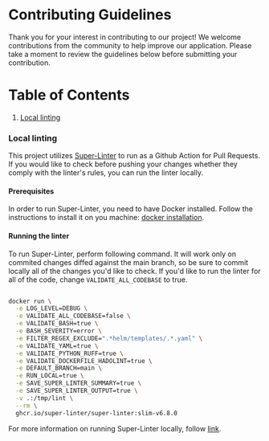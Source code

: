 # Contributing Guidelines

Thank you for your interest in contributing to our project! We welcome contributions from the community to help improve our application. Please take a moment to review the guidelines below before submitting your contribution.

# Table of Contents
1. [Local linting](#local-linting)

### Local linting

This project utilizes [Super-Linter](https://github.com/super-linter/super-linter) to run as a Github Action for Pull Requests. If you would like to check before pushing your changes whether they comply with the linter's rules, you can run the linter locally.

#### Prerequisites
In order to run Super-Linter, you need to have Docker installed. Follow the instructions to install it on you machine: [docker installation](https://docs.docker.com/engine/install/).

#### Running the linter
To run Super-Linter, perform following command. It will work only on commited changes diffed against the main branch, so be sure to commit locally all of the changes you'd like to check. If you'd like to run the linter for all of the code, change `VALIDATE_ALL_CODEBASE` to true.

```bash

docker run \
  -e LOG_LEVEL=DEBUG \
  -e VALIDATE_ALL_CODEBASE=false \
  -e VALIDATE_BASH=true \
  -e BASH_SEVERITY=error \
  -e FILTER_REGEX_EXCLUDE=".*helm/templates/.*.yaml" \
  -e VALIDATE_YAML=true \
  -e VALIDATE_PYTHON_RUFF=true \
  -e VALIDATE_DOCKERFILE_HADOLINT=true \
  -e DEFAULT_BRANCH=main \
  -e RUN_LOCAL=true \
  -e SAVE_SUPER_LINTER_SUMMARY=true \
  -e SAVE_SUPER_LINTER_OUTPUT=true \
  -v .:/tmp/lint \
  --rm \
  ghcr.io/super-linter/super-linter:slim-v6.8.0
```

For more information on running Super-Linter locally, follow [link](https://github.com/super-linter/super-linter/blob/main/docs/run-linter-locally.md).